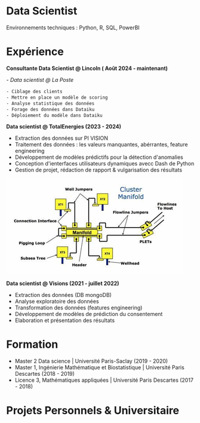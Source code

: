 # Data Scientist

Environnements techniques : Python, R, SQL, PowerBI

# Expérience
**Consultante Data Scientist @ Lincoln ( Août 2024 - maintenant)**

*- Data scientist @ La Poste*

    - Ciblage des clients
    - Mettre en place un modèle de scoring 
    - Analyse statistique des données
    - Forage des données dans Dataiku
    - Déploiement du modèle dans Dataiku
      
**Data scientist @ TotalEnergies (2023 - 2024)**
- Extraction des données sur PI VISION
- Traitement des données : les valeurs manquantes, abérrantes, feature engineering
- Développement de modèles prédictifs pour la détection d'anomalies
- Conception d'ienterfaces utilisateurs dynamiques avecc Dash de Python
- Gestion de projet, rédaction de rapport & vulgarisation des résultats
  
![Exemple d'équipement : Manifold ](assets/img/Manifold.jpg)

**Data scientist @ Visions (2021 - juillet 2022)**
- Extraction des données (DB mongoDB)
- Analyse exploratoire des données
- Transformation des données (features engineering)
- Développement de modèles de prédiction du consentement
- Elaboration et présentation des résultats

# Formation
- Master 2 Data science | Université Paris-Saclay (2019 - 2020)
- Master 1, Ingénierie Mathématique et Biostatistique | Université Paris Descartes (2018 - 2019)
- Licence 3, Mathématiques appliquées | Université Paris Descartes (2017 - 2018)

# Projets Personnels & Universitaire



